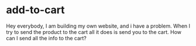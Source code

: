 # add-to-cart
Hey everybody, I am building my own website, and i have a problem. When I try to send the product to the cart all it does is send you to the cart. How can I send all the info to the cart?
